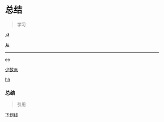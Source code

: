 # 总结

> 学习

*从*

**从**

---

~~cc~~

[少数派](https://sspai.com/post/30292)

<u>hh</u>



### 总结

> 引用

<u></u>

<u>下划线</u>

